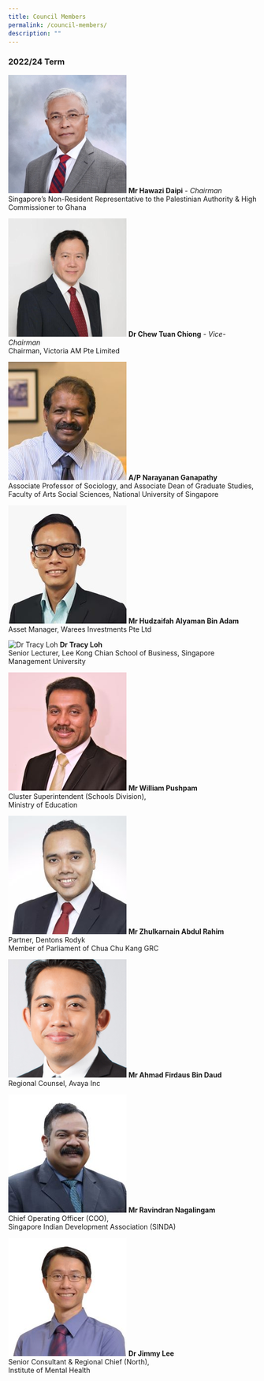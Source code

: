 ```yaml
---
title: Council Members
permalink: /council-members/
description: ""
---
```

### 2022/24 Term

![Chairman Hawazi Daipi](/images/Mr%20Hawazi%20Daipi2%20-%20Copy.jpg)
**Mr Hawazi Daipi** - *Chairman*
<br> Singapore’s Non-Resident
Representative to the
Palestinian Authority & High
Commissioner to Ghana

![VCM Dr Chew Tuan Chiong](/images/Council%20Members/Dr%20Chew%20Tuan%20Chiong.png)
**Dr Chew Tuan Chiong** - *Vice-Chairman*
<br> Chairman, Victoria AM Pte Limited

![A/P Dr Gana](/images/Council%20Members/Prof%20Ganapathy%20Narayanan%20Copy.jpg)
**A/P Narayanan Ganapathy** 
<br> Associate Professor of Sociology, and Associate Dean of Graduate Studies, Faculty of Arts Social Sciences, National University of Singapore

![Mr Adam Hudzaifah](/images/Council%20Members/Mr%20Hudzaifah%20Alyaman%20Bin%20Adam.jpg)
**Mr Hudzaifah Alyaman Bin Adam**
<br> Asset Manager, Warees Investments Pte Ltd

![Dr Tracy Loh](/images/Council%20Members/Dr%20Tracy%20Loh2.png)
**Dr Tracy Loh**
<br> Senior Lecturer, Lee Kong Chian School of Business, Singapore Management University

![Mr William Pushpam](/images/Council%20Members/Mr%20William%20Pushpam.jpg)
**Mr William Pushpam**
<br> Cluster Superintendent (Schools Division),
<br>Ministry of Education

![Mr Zhulkarnain Abdul Rahim](/images/Mr%20Zhulkarnain%20Abdul%20Rahim%20-%20Copy.jpg)
**Mr Zhulkarnain Abdul Rahim**
<br> Partner, Dentons Rodyk
<br>
Member of Parliament of Chua Chu Kang GRC

![Mr Ahmad Firdaus Bin Daud](/images/Council%20Members/Mr%20Ahmad%20Firdaus%20Daud.png)
**Mr Ahmad Firdaus Bin Daud**
<br> Regional Counsel, Avaya Inc

![Mr Ravindran Nagalingam](/images/Council%20Members/Mr%20Ravindran%20Nagalingam%20-%20Copy.jpg)
**Mr Ravindran Nagalingam**
<br> Chief Operating Officer
(COO),
<br> Singapore
Indian Development
Association (SINDA)

![Dr Jimmy Lee](/images/Council%20Members/Dr%20Jimmy%20Lee.jpg)
**Dr Jimmy Lee**
<br>Senior Consultant &
Regional Chief (North),
<br> Institute of Mental Health